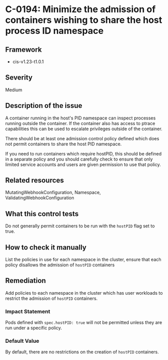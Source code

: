 # C-0194: Minimize the admission of containers wishing to share the host process ID namespace

## Framework
* cis-v1.23-t1.0.1
 
## Severity
Medium

## Description of the issue
A container running in the host's PID namespace can inspect processes running outside the container. If the container also has access to ptrace capabilities this can be used to escalate privileges outside of the container.

 There should be at least one admission control policy defined which does not permit containers to share the host PID namespace.

 If you need to run containers which require hostPID, this should be defined in a separate policy and you should carefully check to ensure that only limited service accounts and users are given permission to use that policy.
 
## Related resources
MutatingWebhookConfiguration, Namespace, ValidatingWebhookConfiguration
 
## What this control tests 
Do not generally permit containers to be run with the `hostPID` flag set to true.
 
## How to check it manually 
List the policies in use for each namespace in the cluster, ensure that each policy disallows the admission of `hostPID` containers
 
## Remediation
Add policies to each namespace in the cluster which has user workloads to restrict the admission of `hostPID` containers.
 
### Impact Statement
Pods defined with `spec.hostPID: true` will not be permitted unless they are run under a specific policy.
 
### Default Value
By default, there are no restrictions on the creation of `hostPID` containers.
 
